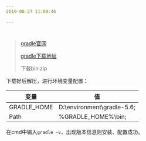 ```yaml
---
2019-08-27 11:09:46

---
```


#

> [gradle官网](https://gradle.org/)
>
> [gradle下载地址](http://services.gradle.org/distributions/)
>
> 下载bin.zip

下载好后解压，进行环境变量配置：

| 变量        | 值                         |
| ----------- | -------------------------- |
| GRADLE_HOME | D:\environment\gradle-5.6; |
| Path        | %GRADLE_HOME%\bin;         |

在cmd中输入`gradle -v`，出现版本信息则安装、配置成功。